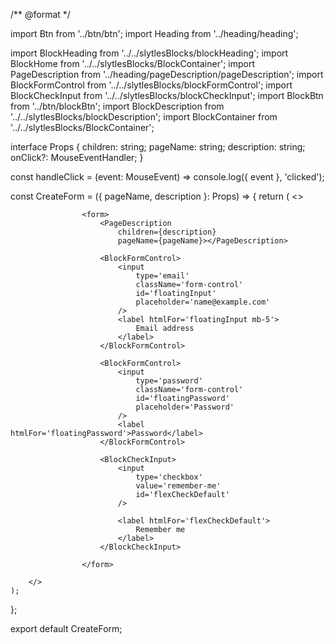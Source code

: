 /** @format */

import Btn from '../btn/btn';
import Heading from '../heading/heading';

import BlockHeading from '../../slytlesBlocks/blockHeading';
import BlockHome from '../../slytlesBlocks/BlockContainer';
import PageDescription from '../heading/pageDescription/pageDescription';
import BlockFormControl from '../../slytlesBlocks/blockFormControl';
import BlockCheckInput from '../../slytlesBlocks/blockCheckInput';
import BlockBtn from '../btn/blockBtn';
import BlockDescription from '../../slytlesBlocks/blockDescription';
import BlockContainer from '../../slytlesBlocks/BlockContainer';

interface Props {
	children: string;
	pageName: string;
	description: string;
	onClick?: MouseEventHandler<HTMLButtonElement>;
}

const handleClick = (event: MouseEvent) => console.log({ event }, 'clicked');

const CreateForm = ({ pageName, description }: Props) => {
	return (
		<>

					<form>
						<PageDescription
							children={description}
							pageName={pageName}></PageDescription>

						<BlockFormControl>
							<input
								type='email'
								className='form-control'
								id='floatingInput'
								placeholder='name@example.com'
							/>
							<label htmlFor='floatingInput mb-5'>
								Email address
							</label>
						</BlockFormControl>

						<BlockFormControl>
							<input
								type='password'
								className='form-control'
								id='floatingPassword'
								placeholder='Password'
							/>
							<label htmlFor='floatingPassword'>Password</label>
						</BlockFormControl>

						<BlockCheckInput>
							<input
								type='checkbox'
								value='remember-me'
								id='flexCheckDefault'
							/>

							<label htmlFor='flexCheckDefault'>
								Remember me
							</label>
						</BlockCheckInput>
						
					</form>
				
		</>
	);
};

export default CreateForm;

